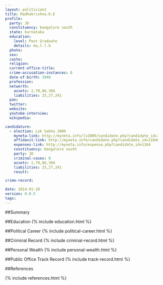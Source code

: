 ```yaml
---
layout: politician2
title: Radhakrishna.K.E
profile: 
  party: JD
  constituency: bangalore south
  state: karnataka
  education: 
    level: Post Graduate
    details: ma,l.l.b
  photo: 
  sex: 
  caste: 
  religion: 
  current-office-title: 
  crime-accusation-instances: 0
  date-of-birth: 1948
  profession: 
  networth: 
    assets: 2,70,86,394
    liabilities: 23,27,241
  pan: 
  twitter: 
  website: 
  youtube-interview: 
  wikipedia: 

candidature: 
  - election: Lok Sabha 2009
    myneta-link: http://myneta.info/ls2009/candidate.php?candidate_id=1164
    affidavit-link: http://myneta.info/candidate.php?candidate_id=1164&scan=original
    expenses-link: http://myneta.info/expense.php?candidate_id=1164
    constituency: bangalore south 
    party: JD
    criminal-cases: 0
    assets: 2,70,86,394
    liabilities: 23,27,241
    result:  

crime-record: 

date: 2014-01-28
version: 0.0.5
tags: 
---
```

##Summary


##Education
{% include education.html %}


##Political Career
{% include political-career.html %}


##Criminal Record
{% include criminal-record.html %}


##Personal Wealth
{% include personal-wealth.html %}


##Public Office Track Record
{% include track-record.html %}


##References


{% include references.html %}